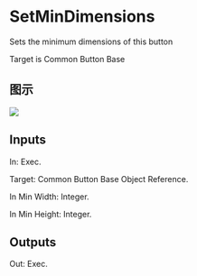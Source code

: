 # SetMinDimensions

Sets the minimum dimensions of this button

Target is Common Button Base

## 图示

![]($-20221218-18205024.png)

## Inputs

In: Exec.

Target: Common Button Base Object Reference.

In Min Width: Integer.

In Min Height: Integer.  

## Outputs

Out: Exec.

